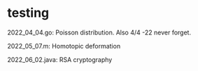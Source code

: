 # testing

2022_04_04.go:    Poisson distribution. Also 4/4 -22 never forget.

2022_05_07.m:     Homotopic deformation

2022_06_02.java:  RSA cryptography
